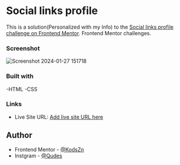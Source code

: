  # Social links profile 
This is a solution(Personalized with my Info) to the [Social links profile challenge on Frontend Mentor](https://www.frontendmentor.io/challenges/social-links-profile-UG32l9m6dQ). Frontend Mentor challenges.
### Screenshot
![Screenshot 2024-01-27 151718](https://github.com/KodsZn/social_Links/assets/139270026/76c443df-f89a-415f-8b17-c6bd0f942403)

### Built with
-HTML
-CSS

### Links
- Live Site URL: [Add live site URL here](https://znaidikods.netlify.app)
## Author
- Frontend Mentor - [@KodsZn](https://www.frontendmentor.io/profile/KodsZn)
- Instgram - [@Qudes](https://www.instagram.com/qudes_znidi/)
